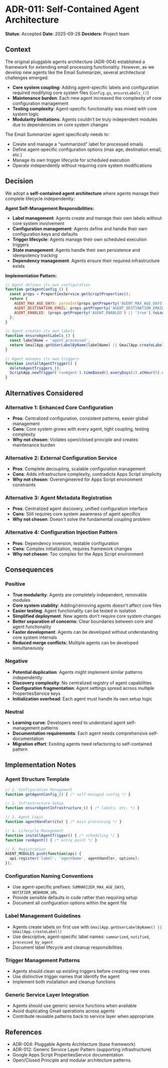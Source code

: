 # ADR-011: Self-Contained Agent Architecture

**Status**: Accepted
**Date**: 2025-09-28
**Deciders**: Project team

## Context

The original pluggable agents architecture (ADR-004) established a framework for extending email processing functionality. However, as we develop new agents like the Email Summarizer, several architectural challenges emerged:

- **Core system coupling**: Adding agent-specific labels and configuration required modifying core system files (`Config.gs`, `ensureLabels_()`)
- **Maintenance burden**: Each new agent increased the complexity of core configuration management
- **Testing complexity**: Agent-specific functionality was mixed with core system logic
- **Modularity limitations**: Agents couldn't be truly independent modules due to dependencies on core system changes

The Email Summarizer agent specifically needs to:
- Create and manage a "summarized" label for processed emails
- Define agent-specific configuration options (max age, destination email, etc.)
- Manage its own trigger lifecycle for scheduled execution
- Operate independently without requiring core system modifications

## Decision

We adopt a **self-contained agent architecture** where agents manage their complete lifecycle independently:

**Agent Self-Management Responsibilities:**
- **Label management**: Agents create and manage their own labels without core system involvement
- **Configuration management**: Agents define and handle their own configuration keys and defaults
- **Trigger lifecycle**: Agents manage their own scheduled execution triggers
- **State management**: Agents handle their own persistence and idempotency tracking
- **Dependency management**: Agents ensure their required infrastructure exists

**Implementation Pattern:**
```javascript
// Agent defines its own configuration
function getAgentConfig_() {
  const props = PropertiesService.getScriptProperties();
  return {
    AGENT_MAX_AGE_DAYS: parseInt(props.getProperty('AGENT_MAX_AGE_DAYS') || '7', 10),
    AGENT_DESTINATION_EMAIL: props.getProperty('AGENT_DESTINATION_EMAIL') || Session.getActiveUser().getEmail(),
    AGENT_ENABLED: (props.getProperty('AGENT_ENABLED') || 'true').toLowerCase() === 'true'
  };
}

// Agent creates its own labels
function ensureAgentLabels_() {
  const labelName = 'agent_processed';
  return GmailApp.getUserLabelByName(labelName) || GmailApp.createLabel(labelName);
}

// Agent manages its own triggers
function installAgentTrigger() {
  deleteAgentTriggers_();
  ScriptApp.newTrigger('runAgent').timeBased().everyDays(1).atHour(5).create();
}
```

## Alternatives Considered

### Alternative 1: Enhanced Core Configuration
- **Pros**: Centralized configuration, consistent patterns, easier global management
- **Cons**: Core system grows with every agent, tight coupling, testing complexity
- **Why not chosen**: Violates open/closed principle and creates maintenance burden

### Alternative 2: External Configuration Service
- **Pros**: Complete decoupling, scalable configuration management
- **Cons**: Adds infrastructure complexity, contradicts Apps Script simplicity
- **Why not chosen**: Overengineered for Apps Script environment constraints

### Alternative 3: Agent Metadata Registration
- **Pros**: Centralized agent discovery, unified configuration interface
- **Cons**: Still requires core system awareness of agent specifics
- **Why not chosen**: Doesn't solve the fundamental coupling problem

### Alternative 4: Configuration Injection Pattern
- **Pros**: Dependency inversion, testable configuration
- **Cons**: Complex initialization, requires framework changes
- **Why not chosen**: Too complex for the Apps Script environment

## Consequences

### Positive
- **True modularity**: Agents are completely independent, removable modules
- **Core system stability**: Adding/removing agents doesn't affect core files
- **Easier testing**: Agent functionality can be tested in isolation
- **Simplified deployment**: New agents don't require core system changes
- **Better separation of concerns**: Clear boundaries between core and agent functionality
- **Faster development**: Agents can be developed without understanding core system internals
- **Reduced merge conflicts**: Multiple agents can be developed simultaneously

### Negative
- **Potential duplication**: Agents might implement similar patterns independently
- **Discovery complexity**: No centralized registry of agent capabilities
- **Configuration fragmentation**: Agent settings spread across multiple PropertiesService keys
- **Initialization overhead**: Each agent must handle its own setup logic

### Neutral
- **Learning curve**: Developers need to understand agent self-management patterns
- **Documentation requirements**: Each agent needs comprehensive self-documentation
- **Migration effort**: Existing agents need refactoring to self-contained pattern

## Implementation Notes

### Agent Structure Template
```javascript
// 1. Configuration Management
function getAgentConfig_() { /* self-managed config */ }

// 2. Infrastructure Setup
function ensureAgentInfrastructure_() { /* labels, etc. */ }

// 3. Agent Logic
function agentHandler(ctx) { /* main processing */ }

// 4. Lifecycle Management
function installAgentTrigger() { /* scheduling */ }
function runAgent() { /* entry point */ }

// 5. Registration
AGENT_MODULES.push(function(api) {
  api.register('label', 'agentName', agentHandler, options);
});
```

### Configuration Naming Conventions
- Use agent-specific prefixes: `SUMMARIZER_MAX_AGE_DAYS`, `NOTIFIER_WEBHOOK_URL`
- Provide sensible defaults in code rather than requiring setup
- Document all configuration options within the agent file

### Label Management Guidelines
- Agents create labels on first use with `GmailApp.getUserLabelByName() || GmailApp.createLabel()`
- Use descriptive, agent-specific label names: `summarized`, `notified`, `processed_by_agent`
- Document label lifecycle and cleanup responsibilities

### Trigger Management Patterns
- Agents should clean up existing triggers before creating new ones
- Use distinctive trigger names that identify the agent
- Implement both installation and cleanup functions

### Generic Service Layer Integration
- Agents should use generic service functions when available
- Avoid duplicating Gmail operations across agents
- Contribute reusable patterns back to service layer when appropriate

## References

- ADR-004: Pluggable Agents Architecture (base framework)
- ADR-012: Generic Service Layer Pattern (supporting infrastructure)
- Google Apps Script PropertiesService documentation
- Open/Closed Principle and modular architecture patterns
